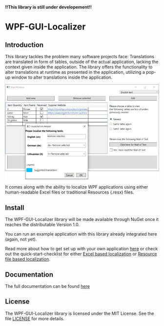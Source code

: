 **!!This library is still under developement!!**

# WPF-GUI-Localizer

## Introduction

This library tackles the problem many software projects face: Translations are translated in form of tables, outside of the actual application, lacking the context given inside the application.
The library offers the functionality to alter translations at runtime as presented in the application, utilizing a pop-up window to alter translations inside the application.

![Dialog Pop-up Window](Docs/dialog.PNG)

It comes along with the ability to localize WPF applications using either human-readable Excel files or traditional Resources (.resx) files.

## Install

The WPF-GUI-Localizer library will be made available through NuGet once it reaches the distributable Version 1.0.

You can run an example application with this library already integrated here (again, not yet).

Read more about how to get set up with your own application [here](Docs/documentation.md#setup) or check out the quick-start-checklist for either [Excel based localization](Docs/documentation.md#excelquickstart) or [Resource file based localization](Docs/documentation.md#resourcequickstart).

## Documentation

The full documentation can be found [here](Docs/documentation.md)

## License

The WPF-GUI-Localizer library is licensed under the MIT License. See the file [LICENSE](LICENSE) for more details.
